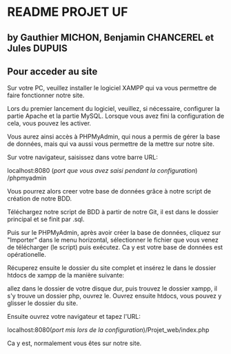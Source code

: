 # README PROJET UF
## by Gauthier MICHON, Benjamin CHANCEREL et Jules DUPUIS

## Pour acceder au site

Sur votre PC, veuillez installer le logiciel XAMPP qui va vous permettre de faire fonctionner notre site.

Lors du premier lancement du logiciel, veuillez, si nécessaire, configurer la partie Apache et la partie MySQL. Lorsque vous avez fini la configuration de cela, vous pouvez les activer.

Vous aurez ainsi accès à PHPMyAdmin, qui nous a permis de gérer la base de données, mais qui va aussi vous permettre de la mettre sur notre site. 

Sur votre navigateur, saisissez dans votre barre URL: 

localhost:8080  (*port que vous avez saisi pendant la configuration*)    /phpmyadmin

Vous pourrez alors creer votre base de données grâce à notre script de création de notre BDD.

Téléchargez notre script de BDD à partir de notre Git, il est dans le dossier principal et se finit par .sql. 

Puis sur le PHPMyAdmin, après avoir créer la base de données, cliquez sur "Importer" dans le menu horizontal, sélectionner le fichier que vous venez de télécharger (le script) puis exécutez. Ca y est votre base de données est opérationelle.

Récuperez ensuite le dossier du site complet et insérez le dans le dossier htdocs de xampp de la manière suivante:

allez dans le dossier de votre disque dur, puis trouvez le dossier xampp, il s'y trouve un dossier php, ouvrez le. Ouvrez ensuite htdocs, vous pouvez y glisser le dossier du site.

Ensuite ouvrez votre navigateur et tapez l'URL:

localhost:8080(*port mis lors de la configuration*)/Projet_web/index.php

Ca y est, normalement vous êtes sur notre site.



